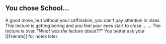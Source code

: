 ## You chose School... 
A good move, but without your caffination, you can't pay attention in class. 
This lecture is getting boring and you feel your eyes start to close....
...
The lecture is over.
"*What was the lecture about??*"
You better ask your [[Friends]] for notes later. 
